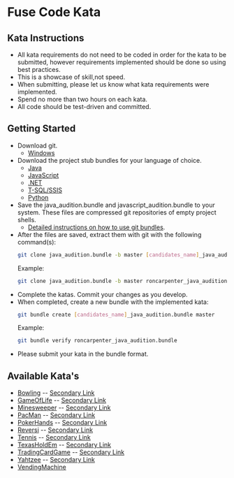# Fuse Code Kata

## Kata Instructions

* All kata requirements do not need to be coded in order for the kata to be submitted, however requirements implemented 
  should be done so using best practices.
* This is a showcase of skill,not speed.
* When submitting, please let us know what kata requirements were implemented.
* Spend no more than two hours on each kata.
* All code should be test-driven and committed.

## Getting Started
* Download git.
  * [Windows](https://git-scm.com/download/win)
* Download the project stub bundles for your language of choice.
  * [Java](https://github.com/cahcommercial/fuse-kata/raw/master/java_audition.bundle)
  * [JavaScript](https://github.com/cahcommercial/fuse-kata/raw/master/javascript_audition.bundle)
  * [.NET](https://github.com/cahcommercial/fuse-kata/raw/master/net_audition.bundle)
  * [T-SQL/SSIS](https://github.com/cahcommercial/fuse-kata/raw/master/sql_audition.bundle)
  * [Python](https://github.com/cahcommercial/fuse-kata/raw/master/python_audition.bundle)
* Save the java_audition.bundle and javascript_audition.bundle to your system. These files are compressed git 
  repositories of empty project shells.
  * [Detailed instructions on how to use git bundles](https://git-scm.com/blog/2010/03/10/bundles.html).
* After the files are saved, extract them with git with the following command(s):
  ```bash
  git clone java_audition.bundle -b master [candidates_name]_java_audition
  ```
  Example:
  ```bash
  git clone java_audition.bundle -b master roncarpenter_java_audition
  ```
* Complete the katas. Commit your changes as you develop.
* When completed, create a new bundle with the implemented kata:
  ```bash
  git bundle create [candidates_name]_java_audition.bundle master
  ```
  Example:
  ```bash
  git bundle verify roncarpenter_java_audition.bundle
  ```
* Please submit your kata in the bundle format.

## Available Kata's

* [Bowling](http://codingdojo.org/kata/Bowling/) -- [Secondary Link](https://github.com/jonschoning/codingdojo/blob/master/html/kataBowling.html)
* [GameOfLife](http://codingdojo.org/kata/GameOfLife/) -- [Secondary Link](https://github.com/jonschoning/codingdojo/blob/master/html/kataGameOfLife.html)
* [Minesweeper](http://codingdojo.org/kata/Minesweeper/) -- [Secondary Link](https://github.com/jonschoning/codingdojo/blob/master/html/kataMinesweeper.html)
* [PacMan](http://codingdojo.org/kata/PacMan/) -- [Secondary Link](https://github.com/jonschoning/codingdojo/blob/master/html/kataPacMan.html)
* [PokerHands](http://codingdojo.org/kata/PokerHands/) -- [Secondary Link](https://github.com/jonschoning/codingdojo/blob/master/html/kataPokerHands.html)
* [Reversi](http://codingdojo.org/kata/Reversi/) -- [Secondary Link](https://github.com/jonschoning/codingdojo/blob/master/html/kataReversi.html)
* [Tennis](http://codingdojo.org/kata/Tennis/) -- [Secondary Link](https://github.com/jonschoning/codingdojo/blob/master/html/kataTennis.html)
* [TexasHoldEm](http://codingdojo.org/kata/TexasHoldEm/) -- [Secondary Link](https://github.com/jonschoning/codingdojo/blob/master/html/kataTexasHoldEm.html)
* [TradingCardGame](http://codingdojo.org/kata/TradingCardGame/) -- [Secondary Link](https://github.com/jonschoning/codingdojo/blob/master/html/kataTradingCardGame.html)
* [Yahtzee](http://codingdojo.org/kata/Yahtzee/) -- [Secondary Link](https://github.com/jonschoning/codingdojo/blob/master/html/kataYahtzee.html)
* [VendingMachine](https://github.com/guyroyse/vending-machine-kata)
